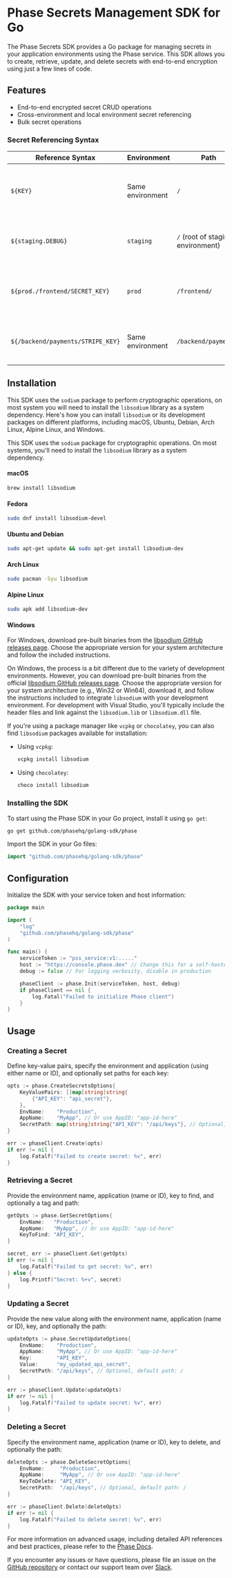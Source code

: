 # Phase Secrets Management SDK for Go

The Phase Secrets SDK provides a Go package for managing secrets in your application environments using the Phase service. This SDK allows you to create, retrieve, update, and delete secrets with end-to-end encryption using just a few lines of code.

## Features

- End-to-end encrypted secret CRUD operations
- Cross-environment and local environment secret referencing
- Bulk secret operations

### Secret Referencing Syntax

| Reference Syntax                  | Environment      | Path                              | Secret Key            | Description                                                 |
|-----------------------------------|------------------|-----------------------------------|------------------------|-------------------------------------------------------------|
| `${KEY}`                          | Same environment | `/`                               | KEY                   | Local reference in the same environment and root path (/).  |
| `${staging.DEBUG}`                | `staging`        | `/` (root of staging environment) | DEBUG                 | Cross-environment reference to a secret at the root (/).    |
| `${prod./frontend/SECRET_KEY}`    | `prod`           | `/frontend/`                      | SECRET_KEY            | Cross-environment reference to a secret in a specific path. |
| `${/backend/payments/STRIPE_KEY}` | Same environment | `/backend/payments/`              | STRIPE_KEY            | Local reference with a specified path.                      |

## Installation

This SDK uses the `sodium` package to perform cryptographic operations, on most system you will need to install the `libsodium` library as a system dependency. Here's how you can install `libsodium` or its development packages on different platforms, including macOS, Ubuntu, Debian, Arch Linux, Alpine Linux, and Windows.

This SDK uses the `sodium` package for cryptographic operations. On most systems, you'll need to install the `libsodium` library as a system dependency.

#### macOS
```sh
brew install libsodium
```

#### Fedora
```sh
sudo dnf install libsodium-devel
```

#### Ubuntu and Debian
```sh
sudo apt-get update && sudo apt-get install libsodium-dev
```

#### Arch Linux
```sh
sudo pacman -Syu libsodium
```

#### Alpine Linux
```sh
sudo apk add libsodium-dev
```

#### Windows
For Windows, download pre-built binaries from the [libsodium GitHub releases page](https://github.com/jedisct1/libsodium/releases). Choose the appropriate version for your system architecture and follow the included instructions.

On Windows, the process is a bit different due to the variety of development environments. However, you can download pre-built binaries from the official [libsodium GitHub releases page](https://github.com/jedisct1/libsodium/releases). Choose the appropriate version for your system architecture (e.g., Win32 or Win64), download it, and follow the instructions included to integrate `libsodium` with your development environment. For development with Visual Studio, you'll typically include the header files and link against the `libsodium.lib` or `libsodium.dll` file.

If you're using a package manager like `vcpkg` or `chocolatey`, you can also find `libsodium` packages available for installation:

- Using `vcpkg`:
  ```sh
  vcpkg install libsodium
  ```
- Using `chocolatey`:
  ```sh
  choco install libsodium
  ```

### Installing the SDK

To start using the Phase SDK in your Go project, install it using `go get`:

```bash
go get github.com/phasehq/golang-sdk/phase
```

Import the SDK in your Go files:

```go
import "github.com/phasehq/golang-sdk/phase"
```

## Configuration

Initialize the SDK with your service token and host information:

```go
package main

import (
    "log"
    "github.com/phasehq/golang-sdk/phase"
)

func main() {
    serviceToken := "pss_service:v1:....."
    host := "https://console.phase.dev" // Change this for a self-hosted instance of Phase
    debug := false // For logging verbosity, disable in production

    phaseClient := phase.Init(serviceToken, host, debug)
    if phaseClient == nil {
        log.Fatal("Failed to initialize Phase client")
    }
}
```

## Usage

### Creating a Secret

Define key-value pairs, specify the environment and application (using either name or ID), and optionally set paths for each key:

```go
opts := phase.CreateSecretsOptions{
    KeyValuePairs: []map[string]string{
        {"API_KEY": "api_secret"},
    },
    EnvName:    "Production",
    AppName:    "MyApp", // Or use AppID: "app-id-here"
    SecretPath: map[string]string{"API_KEY": "/api/keys"}, // Optional, default path: /
}

err := phaseClient.Create(opts)
if err != nil {
    log.Fatalf("Failed to create secret: %v", err)
}
```

### Retrieving a Secret

Provide the environment name, application (name or ID), key to find, and optionally a tag and path:

```go
getOpts := phase.GetSecretOptions{
    EnvName:   "Production",
    AppName:   "MyApp", // Or use AppID: "app-id-here"
    KeyToFind: "API_KEY",
}

secret, err := phaseClient.Get(getOpts)
if err != nil {
    log.Fatalf("Failed to get secret: %v", err)
} else {
    log.Printf("Secret: %+v", secret)
}
```

### Updating a Secret

Provide the new value along with the environment name, application (name or ID), key, and optionally the path:

```go
updateOpts := phase.SecretUpdateOptions{
    EnvName:    "Production",
    AppName:    "MyApp", // Or use AppID: "app-id-here"
    Key:        "API_KEY",
    Value:      "my_updated_api_secret",
    SecretPath: "/api/keys", // Optional, default path: /
}

err := phaseClient.Update(updateOpts)
if err != nil {
    log.Fatalf("Failed to update secret: %v", err)
}
```

### Deleting a Secret

Specify the environment name, application (name or ID), key to delete, and optionally the path:

```go
deleteOpts := phase.DeleteSecretOptions{
    EnvName:     "Production",
    AppName:     "MyApp", // Or use AppID: "app-id-here"
    KeyToDelete: "API_KEY",
    SecretPath:  "/api/keys", // Optional, default path: /
}

err := phaseClient.Delete(deleteOpts)
if err != nil {
    log.Fatalf("Failed to delete secret: %v", err)
}
```

For more information on advanced usage, including detailed API references and best practices, please refer to the [Phase Docs](https://docs.phase.dev/sdks/go).


If you encounter any issues or have questions, please file an issue on the [GitHub repository](https://github.com/phasehq/golang-sdk) or contact our support team over [Slack](https://slack.phase.dev).
